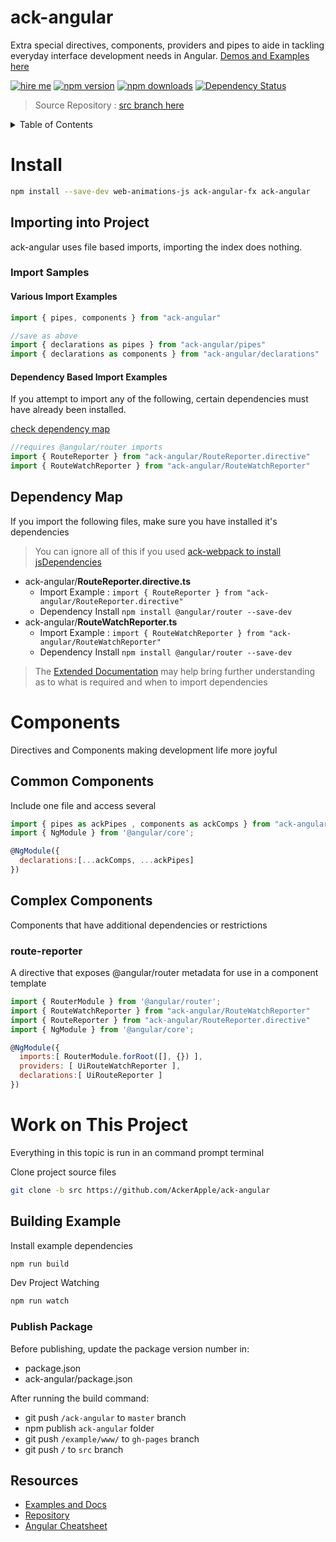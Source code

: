 # ack-angular
Extra special directives, components, providers and pipes to aide in tackling everyday interface development needs in Angular. [Demos and Examples here](https://ackerapple.github.io/ack-angular/)

[![hire me](https://ackerapple.github.io/resume/assets/images/hire-me-badge.svg)](https://ackerapple.github.io/resume/)
[![npm version](https://badge.fury.io/js/ack-angular.svg)](http://badge.fury.io/js/ack-angular)
[![npm downloads](https://img.shields.io/npm/dm/ack-angular.svg)](https://npmjs.org/ack-angular)
[![Dependency Status](https://david-dm.org/ackerapple/ack-angular.svg)](https://david-dm.org/ackerapple/ack-angular)

> Source Repository : [src branch here](https://github.com/AckerApple/ack-angular/tree/src)

<details>
  <summary>Table of Contents</summary>

- [Install](#install)
- [Importing into Project](#importing-into-project)
- [Dependency Map](#dependency-map)
- [Components](#components)
- [Work on This Project](#work-on-this-project)
  - [Building Example](#building-example)
- [Resources](#resources)

</details>

# Install

```bash
npm install --save-dev web-animations-js ack-angular-fx ack-angular
```

## Importing into Project
ack-angular uses file based imports, importing the index does nothing.

### Import Samples

#### Various Import Examples
```javascript
import { pipes, components } from "ack-angular"

//save as above
import { declarations as pipes } from "ack-angular/pipes"
import { declarations as components } from "ack-angular/declarations"
```

#### Dependency Based Import Examples
If you attempt to import any of the following, certain dependencies must have already been installed.

[check dependency map](#dependency-map)

```javascript
//requires @angular/router imports
import { RouteReporter } from "ack-angular/RouteReporter.directive"
import { RouteWatchReporter } from "ack-angular/RouteWatchReporter"
```

## Dependency Map
If you import the following files, make sure you have installed it's dependencies

> You can ignore all of this if you used [ack-webpack to install jsDependencies](#ack-webpack-install-jsdependencies)

- ack-angular/**RouteReporter.directive.ts**
  - Import Example : `import { RouteReporter } from "ack-angular/RouteReporter.directive"`
  - Dependency Install `npm install @angular/router --save-dev`
- ack-angular/**RouteWatchReporter.ts**
  - Import Example : `import { RouteWatchReporter } from "ack-angular/RouteWatchReporter"`
  - Dependency Install `npm install @angular/router --save-dev`

> The [Extended Documentation](https://ackerapple.github.io/ack-angular/) may help bring further understanding as to what is required and when to import dependencies

# Components
Directives and Components making development life more joyful

## Common Components
Include one file and access several

```javascript
import { pipes as ackPipes , components as ackComps } from "ack-angular/declarations";
import { NgModule } from '@angular/core';

@NgModule({
  declarations:[...ackComps, ...ackPipes]
})
```

## Complex Components
Components that have additional dependencies or restrictions

### route-reporter
A directive that exposes @angular/router metadata for use in a component template
```javascript
import { RouterModule } from '@angular/router';
import { RouteWatchReporter } from "ack-angular/RouteWatchReporter"
import { RouteReporter } from "ack-angular/RouteReporter.directive"
import { NgModule } from '@angular/core';

@NgModule({
  imports:[ RouterModule.forRoot([], {}) ],
  providers: [ UiRouteWatchReporter ],
  declarations:[ UiRouteReporter ]
})
```

# Work on This Project
Everything in this topic is run in an command prompt terminal

Clone project source files
```bash
git clone -b src https://github.com/AckerApple/ack-angular
```

## Building Example

Install example dependencies
```bash
npm run build
```

Dev Project Watching
```bash
npm run watch
```

### Publish Package

Before publishing, update the package version number in:
- package.json
- ack-angular/package.json

After running the build command:
- git push `/ack-angular` to `master` branch
- npm publish `ack-angular` folder
- git push `/example/www/` to `gh-pages` branch
- git push `/` to `src` branch

## Resources
- [Examples and Docs](https://ackerapple.github.io/ack-angular/)
- [Repository](https://github.com/AckerApple/ack-angular)
- [Angular Cheatsheet](https://angular.io/docs/ts/latest/guide/cheatsheet.html)
